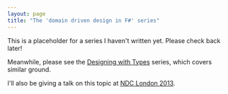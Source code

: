```yaml
---
layout: page
title: "The 'domain driven design in F#' series"
---
```


This is a placeholder for a series I haven't written yet. Please check back later!

Meanwhile, please see the [Designing with Types](../series/designing-with-types.html) series, which covers similar ground.

I'll also be giving a talk on this topic at [NDC London 2013](https://ndc-london.oktaset.com/t-11692).
